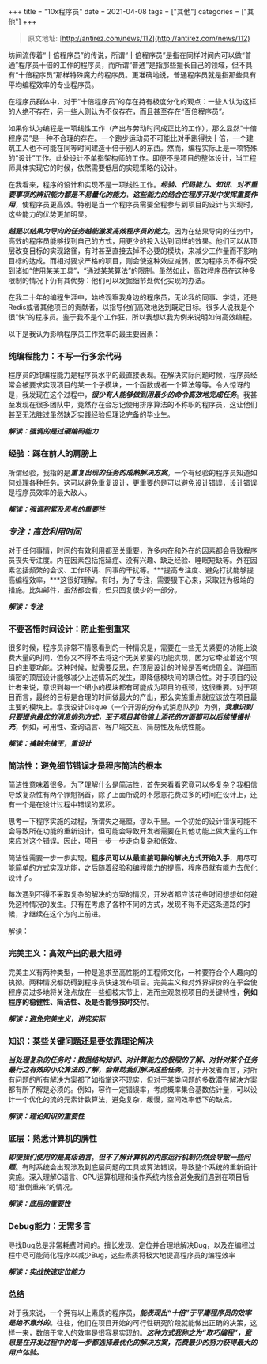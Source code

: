 +++
title = "10x程序员"
date = 2021-04-08
tags = ["其他"]
categories = ["其他"]
+++

> 原文地址: [http://antirez.com/news/112](http://antirez.com/news/112)

坊间流传着“十倍程序员”的传说，所谓“十倍程序员”是指在同样时间内可以做“普通”程序员十倍的工作的程序员，而所谓“普通”是指那些擅长自己的领域，但不具有“十倍程序员”那样特殊魔力的程序员。更准确地说，普通程序员就是指那些具有平均编程效率的专业程序员。

在程序员群体中，对于“十倍程序员”的存在持有极度分化的观点：一些人认为这样的人绝不存在，另一些人则认为不仅存在，而且甚至存在“百倍程序员”。

如果你认为编程是一项线性工作（产出与劳动时间成正比的工作），那么显然“十倍程序员”是一种不合理的存在。一个跑步运动员不可能比对手跑得快十倍，一个建筑工人也不可能在同等时间建造十倍于别人的东西。然而，编程实际上是一项特殊的“设计”工作。此处设计不单指架构师的工作。即便不是项目的整体设计，当工程师具体实现它的时候，依然需要低层的实现策略的设计。

在我看来，程序的设计和实现不是一项线性工作。***经验、代码能力、知识、对不重要事项的辨识能力都是不易量化的能力***，***这些能力的结合在程序开发中发挥重要作用***，使程序员更高效。特别是当一个程序员需要全程参与到项目的设计与实现时，这些能力的优势更加明显。

***越是以结果为导向的任务越能激发高效程序员的能力***。因为在结果导向的任务中，高效的程序员能够找到自己的方式，用更少的投入达到同样的效果。他们可以从顶层改变目标的实现路径，有时甚至直接去掉不必要的模块，来减少工作量而不影响目标的达成。而相对要求严格的项目，则会使这种效应减弱，因为程序员不得不受到诸如“使用某某工具”，“通过某某算法”的限制。虽然如此，高效程序员在这种多限制的情况下仍有其优势：他们可以发掘细节处优化实现的办法。

在我二十年的编程生涯中，始终观察我身边的程序员，无论我的同事、学徒，还是Redis或者其他项目的贡献者，以指导他们高效地达到既定目标。很多人说我是个很“快”的程序员。鉴于我不是个工作狂，所以我想以我为例来说明如何高效编程。

以下是我认为影响程序员工作效率的最主要因素：

### **纯编程能力：不写一行多余代码**

程序员的纯编程能力是程序员水平的最直接表现。在解决实际问题时候，程序员经常会被要求实现项目的某一个子模块，一个函数或者一个算法等等。令人惊讶的是，我发现在这个过程中，***很少有人能够做到用最少的命令高效地完成任务***。我甚至发现在很多团队中，竟然存在会忘记使用排序算法的不称职的程序员，这让他们甚至无法胜过虽然缺乏实践经验但理论完备的毕业生。

***解读：强调的是过硬编码能力***

### **经验：踩在前人的肩膀上**

所谓经验，我指的是***重复出现的任务的成熟解决方案***。一个有经验的程序员知道如何处理各种任务。这可以避免重复设计，更重要的是可以避免设计错误，设计错误是程序员效率的最大敌人。

***解读：强调积累及思考的重要性***

### ***专注：高效利用时间***

对于任何事情，时间的有效利用都至关重要，许多内在和外在的因素都会导致程序员丧失专注度。内在因素包括拖延症、没有兴趣、缺乏经验、睡眠短缺等。外在因素包括频繁的会议、工作环境、同事的干扰等。***提高专注度、避免打扰能够提高编程效率，***这很好理解。有时，为了专注，需要狠下心来，采取较为极端的措施。比如邮件，虽然都会看，但只回复很少的一部分。

***解读：专注***

### **不要吝惜时间设计：防止推倒重来**

很多时候，程序员非常不情愿看到的一种情况是，需要在一些无关紧要的功能上浪费大量的时间，但你又不得不去将这个无关紧要的功能实现，因为它牵扯着这个项目的主要功能。这种时候，就需要反思，在顶层设计的时候是否考虑周全。详细而缜密的顶层设计能够减少上述情况的发生，即降低模块间的耦合性。对于项目的设计者来说，意识到每一个细小的模块都有可能成为项目的瓶颈，这很重要。对于项目而言，最终的目标是合理的时间做最大的产出，那么实施重点就应该放在项目最主要的模块上。拿我设计Disque（一个开源的分布式消息队列）为例，***我意识到只要提供最优的消息排列方式，至于项目其他锦上添花的方面都可以后续慢慢补充***，例如，可用性、查询语言、客户端交互、简易性及系统性能。

***解读：擒贼先擒王，重设计***

### **简洁性：避免细节错误才是程序简洁的根本**

简洁性意味着很多。为了理解什么是简洁性，首先来看看究竟可以多复杂？我相信导致复杂性有两个罪魁祸首，除了上面所说的不愿意花费过多的时间在设计上，还有一个是在设计过程中错误的累积。

思考一下程序实施的过程，所谓失之毫厘，谬以千里。一个初始的设计错误可能不会导致所在功能的重新设计，但可能会导致开发者需要在其他功能上做大量的工作来应对这个错误。因此，项目一步一步走向复杂和低效。

简洁性需要一步一步实现。**程序员可以从最直接可靠的解决方式开始入手**，用尽可能简单的方式实现功能，之后随着经验和编程能力的提高，程序员就有能力去优化设计了。

每次遇到不得不采取复杂的解决的方案的情况，开发者都应该花些时间想想如何避免这种情况的发生。只有在考虑了各种不同的方式，发现不得不走这条道路的时候，才继续在这个方向上前进。

解读：

### **完美主义：高效产出的最大阻碍**

完美主义有两种类型，一种是追求至高性能的工程师文化，一种要符合个人趣向的执拗。两种情况都妨碍到程序员快速发布项目。完美主义和对外界评价的在乎会使程序员过多地将关注点放在一些细枝末节上，进而主观忽视项目的关键特性，**例如程序的稳健性、简洁性、及是否能够按时交付**。

***解读：避免完美主义，讲究实际***

 

### **知识：某些关键问题还是要依靠理论解决**

***当处理复杂的任务时：数据结构知识、对计算能力的极限的了解、对针对某个任务最行之有效的小众算法的了解，会帮助我们解决这些任务***。对于开发者而言，对所有问题的所有解决方案都了如指掌这不现实，但对于某类问题的多数潜在解决方案都有所了解是必须的。例如，容许一定错误率，考虑概率集合基数估计量，可以设计一个优化的流的元素计数算法，避免复杂，缓慢，空间效率低下的缺点。

***解读：理论知识的重要性***

 

### **底层：熟悉计算机的脾性**

***即便我们使用的是高级语言***，***但不了解计算机的内部运行机制仍然会导致一些问题***。有时系统会出现涉及到底层问题的工具或算法错误，导致整个系统的重新设计实施。深入理解C语言、CPU运算机理和操作系统内核会避免我们遇到在项目后期“推倒重来”的情况。

***解读：底层的重要性***

 

### Debug能力：无需多言

寻找Bug总是非常耗费时间的。擅长发现、定位并合理地解决Bug，以及在编程过程中尽可能简化程序以减少Bug，这些素质将极大地提高程序员的编程效率

***解读：实战快速定位能力***

### 总结

对于我来说，一个拥有以上素质的程序员，***能表现出“十倍”于平庸程序员的效率是绝不意外的***。往往，他们在项目开始的可行性研究阶段就能做出正确的决策，这样一来，数倍于常人的效率是很容易实现的。***这种方式我称之为“取巧编程”，意思是在开发过程中的每一步都选择最优化的解决方案，花费最少的努力获得最大的用户体验。***


